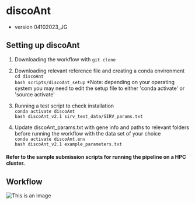 # discoAnt
- version 04102023_JG

## Setting up discoAnt

1. Downloading the workflow with ```git clone```
  
2. Downloading relevant reference file and creating a conda environment \
  ```cd discoAnt``` \
  ```bash scripts/discoAnt_setup```
 *Note: depending on your operating system you may need to edit the setup file to either 'conda activate' or 'source activate'

3. Running a test script to check installation \
  ```conda activate discoAnt``` \
  ```bash discoAnt_v2.1 sirv_test_data/SIRV_params.txt```
  
4. Update discoAnt_params.txt with gene info and paths to relevant folders before running the workflow with the data set of your choice \
  ```conda activate discoAnt.env``` \
  ```bash discoAnt_v2.1 example_parameters.txt```

#### Refer to the sample submission scripts for running the pipeline on a HPC cluster.

## Workflow

![This is an image](https://github.com/shwetajoshi-15/discoAnt/blob/main/discoAnt_workflow.png)



